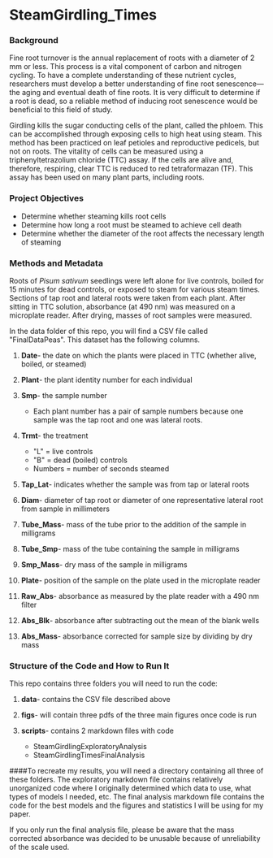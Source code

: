# SteamGirdling_Times

### Background
  Fine root turnover is the annual replacement of roots with a diameter of 2 mm or less. This process is a vital component of carbon and nitrogen cycling. To have a complete understanding of these nutrient cycles, researchers must develop a better understanding of fine root senescence—the aging and eventual death of fine roots. It is very difficult to determine if a root is dead, so a reliable method of inducing root senescence would be beneficial to this field of study.  
  
Girdling kills the sugar conducting cells of the plant, called the phloem.  This can be accomplished through exposing cells to high heat using steam.  This method has been practiced on leaf petioles and reproductive pedicels, but not on roots.  The vitality of cells can be measured using a triphenyltetrazolium chloride (TTC) assay.  If the cells are alive and, therefore, respiring, clear TTC is reduced to red tetraformazan (TF).  This assay has been used on many plant parts, including roots.
  
### Project Objectives
- Determine whether steaming kills root cells
- Determine how long a root must be steamed to achieve cell death
- Determine whether the diameter of the root affects the necessary length of steaming

### Methods and Metadata
  Roots of *Pisum sativum* seedlings were left alone for live controls, boiled for 15 minutes for dead controls, or exposed to steam for various steam times.  Sections of tap root and lateral roots were taken from each plant.  After sitting in TTC solution, absorbance (at 490 nm) was measured on a microplate reader.  After drying, masses of root samples were measured.
  
   In the data folder of this repo, you will find a CSV file called "FinalDataPeas".  This dataset has the following columns.
   
1. **Date**- the date on which the plants were placed in TTC (whether alive, boiled, or steamed)

2. **Plant**- the plant identity number for each individual

3. **Smp**- the sample number 
	- Each plant number has a pair of sample numbers because one sample was the tap root and one was lateral roots.

4. **Trmt**- the treatment
	- "L" = live controls
	- "B" = dead (boiled) controls
	- Numbers = number of seconds steamed

5. **Tap_Lat**- indicates whether the sample was from tap or lateral roots

6. **Diam**- diameter of tap root or diameter of one representative lateral root from sample in millimeters

7. **Tube_Mass**- mass of the tube prior to the addition of the sample in milligrams

8. **Tube_Smp**- mass of the tube containing the sample in milligrams

9. **Smp_Mass**- dry mass of the sample in milligrams

10. **Plate**- position of the sample on the plate used in the microplate reader

11. **Raw_Abs**- absorbance as measured by the plate reader with a 490 nm filter

12. **Abs_Blk**- absorbance after subtracting out the mean of the blank wells

13. **Abs_Mass**- absorbance corrected for sample size by dividing by dry mass
 
 ### Structure of the Code and How to Run It
  This repo contains three folders you will need to run the code:
  
 1. **data**- contains the CSV file described above
      
 2. **figs**- will contain three pdfs of the three main figures once code is run
 
 3. **scripts**- contains 2 markdown files with code
    - SteamGirdlingExploratoryAnalysis
    - SteamGirdlingTimesFinalAnalysis
	    
####To recreate my results, you will need a directory containing all three of these folders.  The exploratory markdown file contains relatively unorganized code where I originally determined which data to use, what types of models I needed, etc.  The final 	analysis markdown file contains the code for the best models and the figures and statistics I will be using for my paper.

  If you only run the final analysis file, please be aware that the mass corrected absorbance was decided to be unusable because of unreliability of the scale used.  
